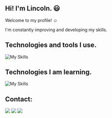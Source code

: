 ## Hi! I'm Lincoln. :smiley:
Welcome to my profile! :relaxed:

I'm constantly improving and developing my skills.


## Technologies and tools I use.
![My Skills](https://skills.thijs.gg/icons?i=html,css,js,php,mysql,cs,dotnet,bootstrap,figma,git)

## Technologies I am learning.

![My Skills](https://skills.thijs.gg/icons?i=symfony,react)

## Contact:
<div>
<a href="https://instagram.com/lincolnzat" target="_blank"><img loading="lazy" src="https://img.shields.io/badge/-Instagram-%23E4405F?style=for-the-badge&logo=instagram&logoColor=white" target="_blank"></a>
<a href = "mailto:lincolnvinicius647@gmail.com"><img loading="lazy" src="https://img.shields.io/badge/Gmail-D14836?style=for-the-badge&logo=gmail&logoColor=white" target="_blank"></a>
<a href="[https://www.linkedin.com/in/seu-usuário-linkedln-aqui](https://br.linkedin.com/in/lincoln-vin%C3%ADcius-884b3623a?trk=people-guest_people_search-card)" target="_blank"><img loading="lazy" src="https://img.shields.io/badge/-LinkedIn-%230077B5?style=for-the-badge&logo=linkedin&logoColor=white" target="_blank"></a>   
</div>
